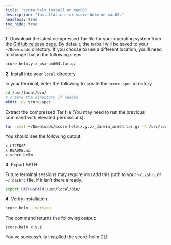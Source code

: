 ```yaml
---
title: "score-helm install on macOS"
description: "Installation for score-helm on macOS."
headless: true
toc_hide: true
---
```


**1.** Download the latest compressed Tar file for your operating system from the [GitHub release page](https://github.com/score-spec/score-helm/releases). By default, the tarball will be saved to your `~/Downloads` directory. If you choose to use a different location, you'll need to change that in the following steps.

```bash
score-helm.y.z_osx-amd64.tar.gz
```

**2.** Install into your `local` directory

In your terminal, enter the following to create the `score-spec` directory.

```bash
cd /usr/local/bin/
# create the directory if needed
mkdir -pv score-spec
```

Extract the compressed Tar file (You may need to run the previous command with elevated permissions).

```bash
tar -xvzf ~/Downloads/score-helm<x.y.z>_darwin_arm64.tar.gz -C /usr/local/bin/
```

You should see the following output:

```bash
x LICENSE
x README.md
x score-helm
```

**3.** Export PATH

Future terminal sessions may require you add this path to your `~/.zshrc` or `~/.bashrc` file, if it isn’t there already.

```bash
export PATH=$PATH:/usr/local/bin/
```

**4.** Verify installation

```bash
score-helm --version
```

The command returns the following output:

```bash
score-helm x.y.z
```

You’ve successfully installed the score-helm CLI!